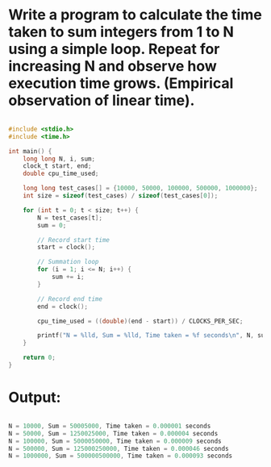 # Write a program to calculate the time taken to sum integers from 1 to N using a simple loop. Repeat for increasing N and observe how execution time grows. (Empirical observation of linear time).

```c

#include <stdio.h>
#include <time.h>

int main() {
    long long N, i, sum;
    clock_t start, end;
    double cpu_time_used;

    long long test_cases[] = {10000, 50000, 100000, 500000, 1000000};
    int size = sizeof(test_cases) / sizeof(test_cases[0]);

    for (int t = 0; t < size; t++) {
        N = test_cases[t];
        sum = 0;

        // Record start time
        start = clock();

        // Summation loop
        for (i = 1; i <= N; i++) {
            sum += i;
        }

        // Record end time
        end = clock();

        cpu_time_used = ((double)(end - start)) / CLOCKS_PER_SEC;

        printf("N = %lld, Sum = %lld, Time taken = %f seconds\n", N, sum, cpu_time_used);
    }

    return 0;
}


```

# Output:

```c

N = 10000, Sum = 50005000, Time taken = 0.000001 seconds
N = 50000, Sum = 1250025000, Time taken = 0.000004 seconds
N = 100000, Sum = 5000050000, Time taken = 0.000009 seconds
N = 500000, Sum = 125000250000, Time taken = 0.000046 seconds
N = 1000000, Sum = 500000500000, Time taken = 0.000093 seconds


```
